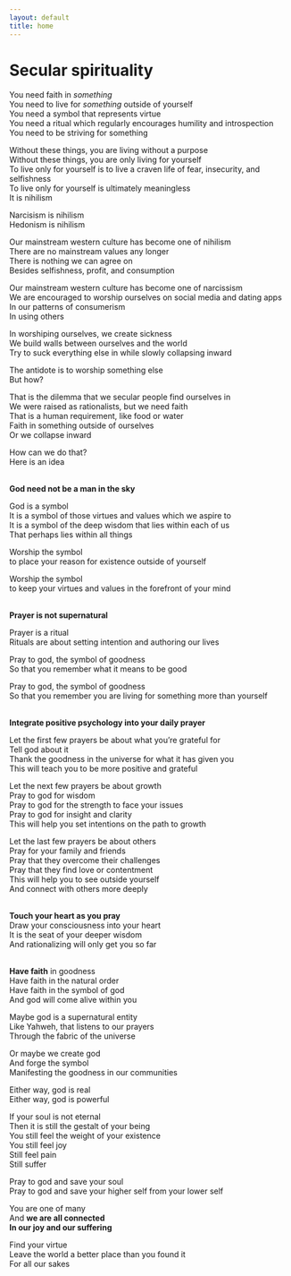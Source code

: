```yaml
---
layout: default
title: home 
---
```


# Secular spirituality

You need faith in <i>something</i><br>
You need to live for <i>something</i> outside of yourself<br>
You need a symbol that represents virtue<br>
You need a ritual which regularly encourages humility and introspection<br>
You need to be striving for something

Without these things, you are living without a purpose<br>
Without these things, you are only living for yourself<br>
To live only for yourself is to live a craven life of fear, insecurity, and selfishness<br>
To live only for yourself is ultimately meaningless<br>
It is nihilism

Narcisism is nihilism<br>
Hedonism is nihilism

Our mainstream western culture has become one of nihilism<br>
There are no mainstream values any longer<br>
There is nothing we can agree on<br>
Besides selfishness, profit, and consumption

Our mainstream western culture has become one of narcissism<br>
We are encouraged to worship ourselves on social media and dating apps<br>
In our patterns of consumerism<br>
In using others

In worshiping ourselves, we create sickness<br>
We build walls between ourselves and the world<br>
Try to suck everything else in while slowly collapsing inward

The antidote is to worship something else<br>
But how?

That is the dilemma that we secular people find ourselves in<br>
We were raised as rationalists, but we need faith<br>
That is a human requirement, like food or water<br>
Faith in something outside of ourselves<br>
Or we collapse inward

How can we do that?<br>
Here is an idea<br>
<br>

<strong>God need not be a man in the sky</strong>

God is a symbol<br>
It is a symbol of those virtues and values which we aspire to<br>
It is a symbol of the deep wisdom that lies within each of us<br>
That perhaps lies within all things

Worship the symbol<br>
to place your reason for existence outside of yourself

Worship the symbol<br>
to keep your virtues and values in the forefront of your mind<br>
<br>

<strong>Prayer is not supernatural</strong>

Prayer is a ritual<br>
Rituals are about setting intention and authoring our lives

Pray to god, the symbol of goodness<br>
So that you remember what it means to be good 

Pray to god, the symbol of goodness<br>
So that you remember you are living for something more than yourself<br>
<br>

<strong>Integrate positive psychology into your daily prayer</strong>

Let the first few prayers be about what you’re grateful for<br>
Tell god about it<br>
Thank the goodness in the universe for what it has given you<br>
This will teach you to be more positive and grateful

Let the next few prayers be about growth<br>
Pray to god for wisdom<br>
Pray to god for the strength to face your issues<br>
Pray to god for insight and clarity<br>
This will help you set intentions on the path to growth

Let the last few prayers be about others<br>
Pray for your family and friends<br>
Pray that they overcome their challenges<br>
Pray that they find love or contentment<br>
This will help you to see outside yourself<br>
And connect with others more deeply<br>
<br>

<strong>Touch your heart as you pray</strong><br>
Draw your consciousness into your heart<br>
It is the seat of your deeper wisdom<br>
And rationalizing will only get you so far<br>
<br>

<strong>Have faith</strong> in goodness<br>
Have faith in the natural order<br>
Have faith in the symbol of god<br>
And god will come alive within you

Maybe god is a supernatural entity<br>
Like Yahweh, that listens to our prayers<br>
Through the fabric of the universe

Or maybe we create god<br>
And forge the symbol<br>
Manifesting the goodness in our communities

Either way, god is real<br>
Either way, god is powerful

If your soul is not eternal<br>
Then it is still the gestalt of your being<br>
You still feel the weight of your existence<br>
You still feel joy<br>
Still feel pain<br>
Still suffer

Pray to god and save your soul<br>
Pray to god and save your higher self from your lower self

You are one of many<br>
And <strong>we are all connected<br>
In our joy and our suffering</strong>

Find your virtue<br>
Leave the world a better place than you found it<br>
For all our sakes